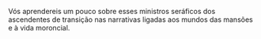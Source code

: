 ﻿Vós aprendereis um pouco sobre esses ministros seráficos dos ascendentes de transição nas narrativas ligadas aos mundos das mansões e à vida moroncial.